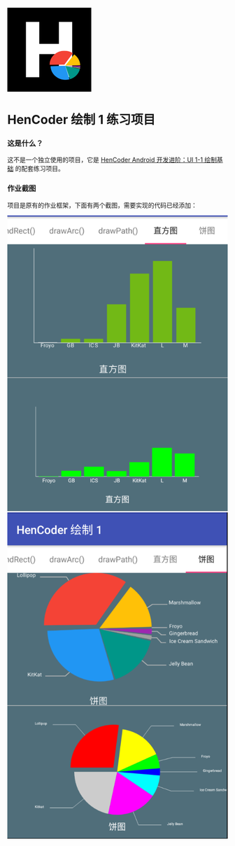 ![](images/icon.png)

HenCoder 绘制 1 练习项目
===

### 这是什么？

这不是一个独立使用的项目，它是 [HenCoder Android 开发进阶：UI 1-1 绘制基础](http://hencoder.com/ui-1-1) 的配套练习项目。

### 作业截图


项目是原有的作业框架，下面有两个截图，需要实现的代码已经添加：

![](images/直方图.png)
![](images/饼图.png)

